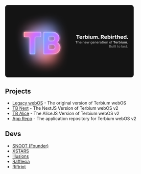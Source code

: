 <img src="../card.png" style="border-radius: 8px;" width="420px">

## Projects

- [Legacy webOS](https://github.com/terbiumos/webOS) - The original version of Terbium webOS
- [TB Next](https://github.com/terbiumos/) - The NextJS Version of Terbium webOS v2
- [TB Alice](https://github.com/terbiumos/) - The AliceJS Version of Terbium webOS v2
- [App Repo](https://github.com/terbiumos/app-repo) - The application repository for Terbium webOS v2

## Devs
- [SNOOT (Founder)](https://github.com/NovaAppsInc)
- [XSTARS](https://github.com/Notplayingallday383)
- [Illusions](https://github.com/illusionTBA)
- [Rafflesia](https://github.com/ProgrammerIn-wonderland)
- [Riftriot](https://github.com/Riftriot)
